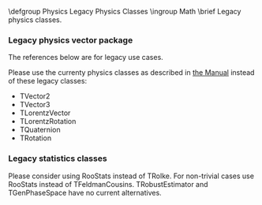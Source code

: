 \defgroup Physics Legacy Physics Classes
\ingroup Math
\brief Legacy physics classes.

### Legacy physics vector package

The references below are for legacy use cases.

Please use the currenty physics classes as described in [the Manual](https://root.cern/manual/physics_vectors/) instead of these legacy classes:

  - TVector2
  - TVector3
  - TLorentzVector
  - TLorentzRotation
  - TQuaternion
  - TRotation

### Legacy statistics classes

Please consider using RooStats instead of TRolke.
For non-trivial cases use RooStats instead of TFeldmanCousins.
TRobustEstimator and TGenPhaseSpace have no current alternatives.
